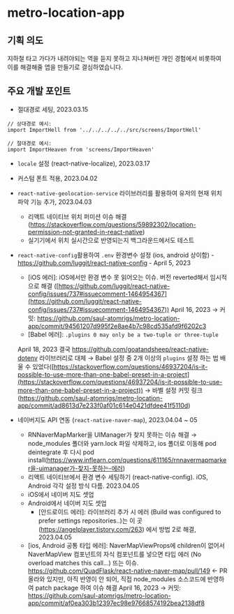 # metro-location-app

## 기획 의도
지하철 타고 가다가 내려야되는 역을 듣지 못하고 지나쳐버린 개인 경험에서 비롯하여 이를 해결해줄 앱을 만들기로 결심하였습니다.

## 주요 개발 포인트
- 절대경로 세팅, 2023.03.15
```
// 상대경로 예시:
import ImportHell from '../../../../../src/screens/ImportHell'

// 절대경로 예시:
import ImportHeaven from 'screens/ImportHeaven'
```

- `locale` 설정 (react-native-localize), 2023.03.17

- 커스텀 폰트 적용, 2023.04.02

- `react-native-geolocation-service` 라이브러리를 활용하여 유저의 현재 위치 파악 기능 추가, 2023.04.03
    - 리액트 네이티브 위치 퍼미션 이슈 해결 (https://stackoverflow.com/questions/59892302/location-permission-not-granted-in-react-native)
    - 실기기에서 위치 실시간으로 반영되는지 백그라운드에서도 테스트

- `react-native-config`활용하여 `.env` 환경변수 설정 (ios, android 상이함) - https://github.com/luggit/react-native-config - April 5, 2023
    - [iOS 에러]: iOS에서만 환경 변수 못 읽어오는 이슈. 버전 reverted해서 임시적으로 해결 ([https://github.com/luggit/react-native-config/issues/737#issuecomment-1464954367](https://github.com/luggit/react-native-config/issues/737#issuecomment-1464954367)) April 16, 2023 -> 커밋: https://github.com/saul-atomrigs/metro-location-app/commit/94561207d995f2e8ae4b7c98cd535afd9f6202c3
    - [Babel 에러]: `.plugins 0 may only be a two-tuple or three-tuple`
    
    April 18, 2023 결국 https://github.com/goatandsheep/react-native-dotenv 라이브러리로 대체 → Babel 설정 중 2개 이상의 `plugins` 설정 하는 법 배울 수 있었다([https://stackoverflow.com/questions/46937204/is-it-possible-to-use-more-than-one-babel-preset-in-a-project](https://stackoverflow.com/questions/46937204/is-it-possible-to-use-more-than-one-babel-preset-in-a-project)) 
    → 바벨 설정 커밋 링크 (https://github.com/saul-atomrigs/metro-location-app/commit/ad8613d7e233f0af01c614e0421dfdee41f5110d)

- 네이버지도 API 연동 (`react-native-naver-map`), 2023.04.04 ~ 05
    - RNNaverMapMarker을 UIManager가 찾지 못하는 이슈 해결 → node_modules 폴더와 yarn.lock 파일 삭제하고, ios 폴더로 이동해 pod deintegrate 후 다시 pod install(https://www.inflearn.com/questions/611165/rnnavermapmarker을-uimanager가-찾지-못하는-에러)
    - 리액트 네이티브에서 환경 변수 세팅하기 (react-native-config). iOS, Android 각각 설정 방식 다름. 2023.04.05
    - iOS에서 네이버 지도 셋업
    - Android에서 네이버 지도 셋업
        - [안드로이드 에러]: 라이브러리 추가 시 에러 (Build was configured to prefer settings repositories..)는 이 곳 (https://angelplayer.tistory.com/263) 에서 방법 2로 해결, 2023.04.05
    - [ios, Android 공통 타입 에러]: NaverMapViewProps에 children이 없어서 NaverMapView 컴포넌트의 자식 컴포넌트를 넣으면 타입 에러 (No overload matches this call…) 뜨는 이슈.
        https://github.com/QuadFlask/react-native-naver-map/pull/149 ← PR올라와 있지만, 아직 반영이 안 되어, 직접 node_modules 소스코드에 반영하여 patch package 하여 이슈 해결 April 16, 2023 -> 커밋: https://github.com/saul-atomrigs/metro-location-app/commit/af0ea303b12397ec98e97668574192bea2138df8
